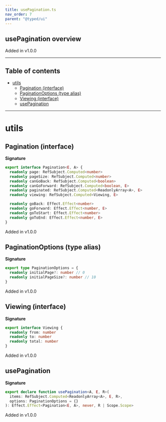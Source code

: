 ```yaml
---
title: usePagination.ts
nav_order: 7
parent: "@typed/ui"
---
```


## usePagination overview

Added in v1.0.0

---

<h2 class="text-delta">Table of contents</h2>

- [utils](#utils)
  - [Pagination (interface)](#pagination-interface)
  - [PaginationOptions (type alias)](#paginationoptions-type-alias)
  - [Viewing (interface)](#viewing-interface)
  - [usePagination](#usepagination)

---

# utils

## Pagination (interface)

**Signature**

```ts
export interface Pagination<E, A> {
  readonly page: RefSubject.Computed<number>
  readonly pageSize: RefSubject.Computed<number>
  readonly canGoBack: RefSubject.Computed<boolean>
  readonly canGoForward: RefSubject.Computed<boolean, E>
  readonly paginated: RefSubject.Computed<ReadonlyArray<A>, E>
  readonly viewing: RefSubject.Computed<Viewing, E>

  readonly goBack: Effect.Effect<number>
  readonly goForward: Effect.Effect<number, E>
  readonly goToStart: Effect.Effect<number>
  readonly goToEnd: Effect.Effect<number, E>
}
```

Added in v1.0.0

## PaginationOptions (type alias)

**Signature**

```ts
export type PaginationOptions = {
  readonly initialPage?: number // 0
  readonly initialPageSize?: number // 10
}
```

Added in v1.0.0

## Viewing (interface)

**Signature**

```ts
export interface Viewing {
  readonly from: number
  readonly to: number
  readonly total: number
}
```

Added in v1.0.0

## usePagination

**Signature**

```ts
export declare function usePagination<A, E, R>(
  items: RefSubject.Computed<ReadonlyArray<A>, E, R>,
  options: PaginationOptions = {}
): Effect.Effect<Pagination<E, A>, never, R | Scope.Scope>
```

Added in v1.0.0
